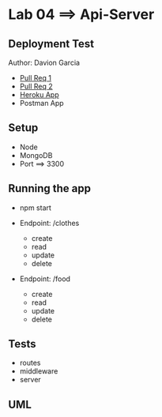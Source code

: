 # Lab 04 ==> Api-Server

## Deployment Test

Author: Davion Garcia

- [Pull Req 1](https://github.com/Vektur/api-server/pull/1)
- [Pull Req 2](https://github.com/Vektur/api-server/pull/2)
- [Heroku App](https://dg-api-server.herokuapp.com/)
- Postman App

## Setup
- Node
- MongoDB
- Port ==> 3300

## Running the app

- npm start
- Endpoint: /clothes
  - create
  - read
  - update
  - delete

- Endpoint: /food
  - create
  - read
  - update
  - delete


## Tests

- routes
- middleware
- server

## UML
